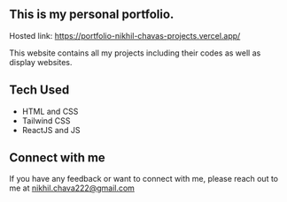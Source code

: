 ## This is my personal portfolio.

Hosted link: https://portfolio-nikhil-chavas-projects.vercel.app/

This website contains all my projects including their codes as well as display websites.

## Tech Used

- HTML and CSS
- Tailwind CSS
- ReactJS and JS

## Connect with me

If you have any feedback or want to connect with me, please reach out to me at nikhil.chava222@gmail.com
